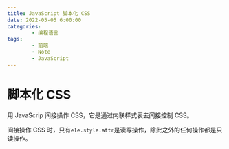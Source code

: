 ```yaml
---
title: JavaScript 脚本化 CSS
date: 2022-05-05 6:00:00
categories:
        - 编程语言
tags:
        - 前端
        - Note
        - JavaScript
---
```


# 脚本化 CSS

用 JavaScrip 间接操作 CSS，它是通过内联样式表去间接控制 CSS。

间接操作 CSS 时，只有`ele.style.attr`是读写操作，除此之外的任何操作都是只读操作。
